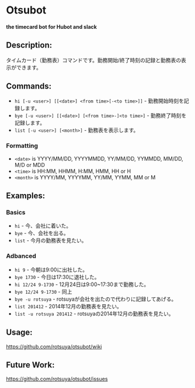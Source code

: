 # Otsubot

#### the timecard bot for Hubot and slack

## Description:

タイムカード（勤務表）コマンドです。勤務開始/終了時刻の記録と勤務表の表示ができます。

## Commands:

* `hi [-u <user>] [[<date>] <from time>[-<to time>]]` - 勤務開始時刻を記録します。
* `bye [-u <user>] [[<date>] [<from time>-]<to time>]` - 勤務終了時刻を記録します。
* `list [-u <user>] [<month>]` - 勤務表を表示します。

### Formatting

* `<date>` is YYYY/MM/DD, YYYYMMDD, YY/MM/DD, YYMMDD, MM/DD, M/D or MDD
* `<time>` is HH:MM, HHMM, H:MM, HMM, HH or H
* `<month>` is YYYY/MM, YYYYMM, YY/MM, YYMM, MM or M

## Examples:

### Basics

* `hi` - 今、会社に着いた。
* `bye` - 今、会社を出る。
* `list` - 今月の勤務表を見たい。

### Adbanced

* `hi 9` - 今朝は9:00に出社した。
* `bye 1730` - 今日は17:30に退社した。
* `hi 12/24 9-1730` - 12月24日は9:00~17:30まで勤務した。
* `bye 12/24 9-1730` - 同上
* `bye -u rotsuya` - rotsuyaが会社を出たので代わりに記録してあげる。
* `list 201412` - 2014年12月の勤務表を見たい。
* `list -u rotsuya 201412` - rotsuyaの2014年12月の勤務表を見たい。

## Usage:

https://github.com/rotsuya/otsubot/wiki

## Future Work:

https://github.com/rotsuya/otsubot/issues
